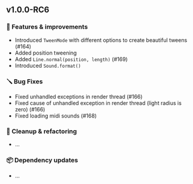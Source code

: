 ## v1.0.0-RC6

### 🚀 Features & improvements

- Introduced `TweenMode` with different options to create beautiful tweens (#164)
- Added position tweening
- Added `Line.normal(position, length)` (#169)
- Introduced `Sound.format()`

### 🪛 Bug Fixes

- Fixed unhandled exceptions in render thread (#166)
- Fixed cause of unhandled exception in render thread (light radius is zero) (#166)
- Fixed loading midi sounds (#168)

### 🧽 Cleanup & refactoring

- ...

### 📦 Dependency updates

- ...